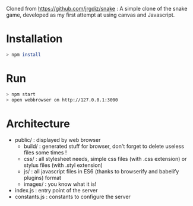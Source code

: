 Cloned from https://github.com/jrgdiz/snake : A simple clone of the snake game, developed as my first attempt at using canvas and Javascript.

# Installation

```bash
> npm install
```

# Run

```bash
> npm start
> open webbrowser on http://127.0.0.1:3000
```

# Architecture

* public/ : displayed by web browser
    * build/ : generated stuff for browser, don't forget to delete useless files some times !
    * css/ : all stylesheet needs, simple css files (with .css extension) or stylus files (with .styl extension)
    * js/ : all javascript files in ES6 (thanks to browserify and babelify plugins) format
    * images/ : you know what it is!
* index.js : entry point of the server
* constants.js : constants to configure the server